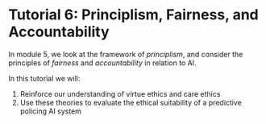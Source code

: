 # Tutorial 6: Principlism, Fairness, and Accountability
In module 5, we look at the framework of *principlism*, and consider the principles of *fairness* and *accountability* in relation to AI. 

In this tutorial we will:
1. Reinforce our understanding of virtue ethics and care ethics
2. Use these theories to evaluate the ethical suitability of a predictive policing AI system